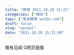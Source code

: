 ```yaml
---
title: "微博 2011.10.20 15:21"
categories: ["嘀咕"]
tags: ["来自微博 weibo.com"]
draft: false
slug: "qxsael"
date: "2011-10-20 15:21:00"
---
```


<p>略有见闻 O网页链接 ​​​​</p>
